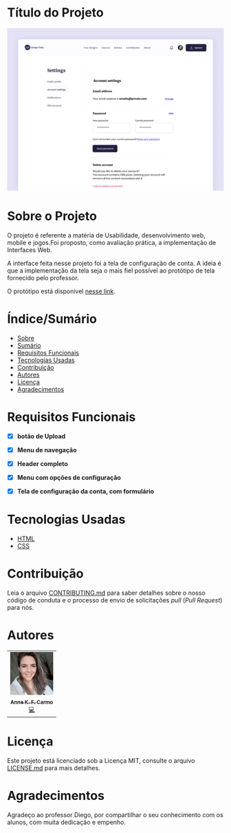 # Título do Projeto


![Capa do Projeto](./images/day_1388.png)

# Sobre o Projeto

O projeto é referente a matéria de Usabilidade, desenvolvimento web, mobile e jogos.Foi proposto, como avaliação prática, a implementação de Interfaces Web. 

A interface feita nesse projeto foi a tela de configuração de conta. A ideia é que a implementação da tela seja o mais fiel possível ao protótipo de tela fornecido pelo professor.

O protótipo está disponivel [nesse link](https://uidesigndaily.com/posts/figma-account-settings-form-day-1388).

# Índice/Sumário

* [Sobre](#sobre-o-projeto)
* [Sumário](#índice/sumário)
* [Requisitos Funcionais](#requisitos-funcionais)
* [Tecnologias Usadas](#tecnologias-usadas)
* [Contribuição](#contribuição)
* [Autores](#autores)
* [Licença](#licença)
* [Agradecimentos](#agradecimentos)


# Requisitos Funcionais 

- [x] **botão de Upload**
- [x] **Menu de navegação**
- [x] **Header completo**
- [x] **Menu com opções de configuração**
- [x] **Tela de configuração da conta, com formulário**


# Tecnologias Usadas

- [HTML](https://developer.mozilla.org/pt-BR/docs/Web/HTML)
- [CSS](https://developer.mozilla.org/pt-BR/docs/Web/CSS)


# Contribuição

Leia o arquivo [CONTRIBUTING.md](CONTRIBUTING.md) para saber detalhes sobre o nosso código de conduta e o processo de envio de solicitações *pull* (*Pull Request*) para nós.

# Autores

<table>
  <tbody>
    <tr>
    <td align="center">
	  	<a href="https://kentcdodds.com">
			<img src="ft_Anne.jpg" width="100px;" alt="Anne Karoline"/>
			<br />
			<sub><b>Anne K. F. Carmo</b></sub>
		</a>
		<br />
		<a href="https://github.com/testing-library/react-testing-library/commits?author=kentcdodds" title="Code">💻</a>
	</td>
    </tr>
	</tbody>
<table>

# Licença

Este projeto está licenciado sob a Licença MIT,  consulte o arquivo [LICENSE.md](LICENSE.md) para mais detalhes.

# Agradecimentos

Agradeço ao professor Diego, por compartilhar o seu conhecimento com os alunos, com muita dedicação e empenho.